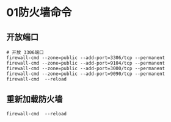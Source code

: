 # 01防火墙命令



## 开放端口

```shell
# 开放 3306端口
firewall-cmd --zone=public --add-port=3306/tcp --permanent
firewall-cmd --zone=public --add-port=9104/tcp --permanent
firewall-cmd --zone=public --add-port=3000/tcp --permanent
firewall-cmd --zone=public --add-port=9090/tcp --permanent
firewall-cmd  --reload
```

## 重新加载防火墙

```
firewall-cmd  --reload
```

